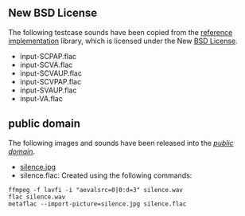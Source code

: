 New BSD License
---------------

The following testcase sounds have been copied from the [reference implementation][] library, which is licensed under the New [BSD License][].

* input-SCPAP.flac
* input-SCVA.flac
* input-SCVAUP.flac
* input-SCVPAP.flac
* input-SVAUP.flac
* input-VA.flac

[reference implementation]: https://git.xiph.org/?p=flac.git
[BSD License]: https://git.xiph.org/?p=flac.git;a=blob_plain;f=COPYING.Xiph

public domain
-------------

The following images and sounds have been released into the *[public domain][]*.

* [silence.jpg][]
* silence.flac: Created using the following commands:

```shell
ffmpeg -f lavfi -i "aevalsrc=0|0:d=3" silence.wav
flac silence.wav
metaflac --import-picture=silence.jpg silence.flac
```

[public domain]: https://creativecommons.org/publicdomain/zero/1.0/
[silence.jpg]: http://www.pdpics.com/photo/2546-silence-word-magnified/
